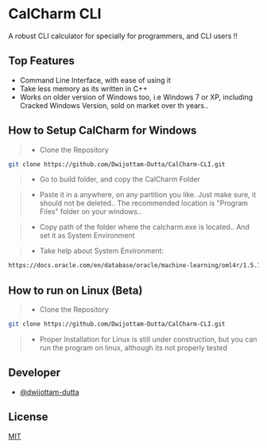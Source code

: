 
# CalCharm CLI 

A robust CLI calculator for specially for programmers, and CLI users !!

## Top Features

- Command Line Interface, with ease of using it
- Take less memory as its written in C++
- Works on older version of Windows too, i.e Windows 7 or XP, including Cracked Windows Version, sold on market over th years..

## How to Setup CalCharm for Windows

> * Clone the Repository

```bash 
git clone https://github.com/Dwijottam-Dutta/CalCharm-CLI.git 
```

> * Go to build folder, and copy the CalCharm Folder

> * Paste it in a anywhere, on any partition you like. Just make sure, it should not be deleted.. The recommended location is "Program Files" folder on your windows..

> * Copy path of the folder where the calcharm.exe is located.. And set it as System Environment 

> * Take help about System Environment:

```bash 
https://docs.oracle.com/en/database/oracle/machine-learning/oml4r/1.5.1/oread/creating-and-modifying-environment-variables-on-windows.html
```

## How to run on Linux (Beta)

> * Clone the Repository

```bash 
git clone https://github.com/Dwijottam-Dutta/CalCharm-CLI.git 
```

> * Proper Installation for Linux is still under construction, but you can run the program on linux, although its not properly tested






  
## Developer

- [@dwijottam-dutta](https://github.com/Dwijottam-Dutta)

  
## License

[MIT](https://choosealicense.com/licenses/mit/)

  
